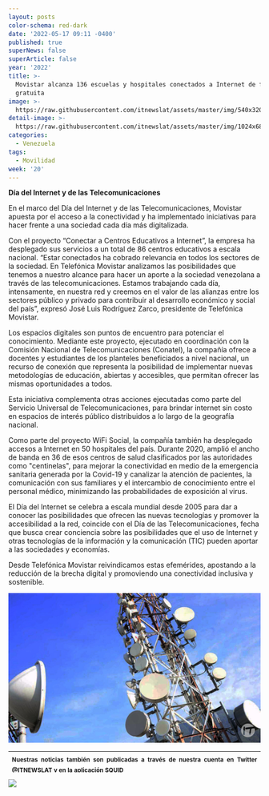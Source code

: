 ```yaml
---
layout: posts
color-schema: red-dark
date: '2022-05-17 09:11 -0400'
published: true
superNews: false
superArticle: false
year: '2022'
title: >-
  Movistar alcanza 136 escuelas y hospitales conectados a Internet de forma
  gratuita
image: >-
  https://raw.githubusercontent.com/itnewslat/assets/master/img/540x320/Antenas-Torre-Movistar-p.jpg
detail-image: >-
  https://raw.githubusercontent.com/itnewslat/assets/master/img/1024x680/Antenas-Torre-Movistar-g.jpg
categories:
  - Venezuela
tags:
  - Movilidad
week: '20'
---
```

**Día del Internet y de las Telecomunicaciones**

En el marco del Día del Internet y de las Telecomunicaciones, Movistar apuesta por el acceso a la conectividad y ha implementado iniciativas para hacer frente a una sociedad cada día más digitalizada.

Con el proyecto “Conectar a Centros Educativos a Internet”, la empresa ha desplegado sus servicios a un total de 86 centros educativos a escala nacional. “Estar conectados ha cobrado relevancia en todos los sectores de la sociedad. En Telefónica Movistar analizamos las posibilidades que tenemos a nuestro alcance para hacer un aporte a la sociedad venezolana a través de las telecomunicaciones. Estamos trabajando cada día, intensamente, en nuestra red y creemos en el valor de las alianzas entre los sectores público y privado para contribuir al desarrollo económico y social del país”, expresó José Luis Rodríguez Zarco, presidente de Telefónica Movistar. 

Los espacios digitales son puntos de encuentro para potenciar el conocimiento. Mediante este proyecto, ejecutado en coordinación con la Comisión Nacional de Telecomunicaciones (Conatel), la compañía ofrece a docentes y estudiantes de los planteles beneficiados a nivel nacional, un recurso de conexión que representa la posibilidad de implementar nuevas metodologías de educación, abiertas y accesibles, que permitan ofrecer las mismas oportunidades a todos.

Esta iniciativa complementa otras acciones ejecutadas como parte del Servicio Universal de Telecomunicaciones, para brindar internet sin costo en espacios de interés público distribuidos a lo largo de la geografía nacional. 

Como parte del proyecto WiFi Social, la compañía también ha desplegado accesos a Internet en 50 hospitales del país. Durante 2020, amplió el ancho de banda en 36 de esos centros de salud clasificados por las autoridades como "centinelas", para mejorar la conectividad en medio de la emergencia sanitaria generada por la Covid-19 y canalizar la atención de pacientes, la comunicación con sus familiares y el intercambio de conocimiento entre el personal médico, minimizando las probabilidades de exposición al virus.

El Día del Internet se celebra a escala mundial desde 2005 para dar a conocer las posibilidades que ofrecen las nuevas tecnologías y promover la accesibilidad a la red, coincide con el Día de las Telecomunicaciones, fecha que busca crear conciencia sobre las posibilidades que el uso de Internet y otras tecnologías de la información y la comunicación (TIC) pueden aportar a las sociedades y economías. 

Desde Telefónica Movistar reivindicamos estas efemérides, apostando a la reducción de la brecha digital y promoviendo una conectividad inclusiva y sostenible.

![](https://raw.githubusercontent.com/itnewslat/assets/master/img/540x320/Antenas-Torre-Movistar-p.jpg)

<table style="height: 42px;" width="569">
<tbody>
<tr>
<td style="text-align: justify;"><sub><strong>Nuestras noticias también son publicadas a través de nuestra cuenta en Twitter <a href="https://twitter.com/itnewslat?lang=es">@ITNEWSLAT</a> y en la aplicación <a href="https://squidapp.co/en/">SQUID</a></strong></sub></td>
</tr>
</tbody>
</table>

<img src="https://tracker.metricool.com/c3po.jpg?hash=56f88a41e39ab42c063cc51676587a04"/>